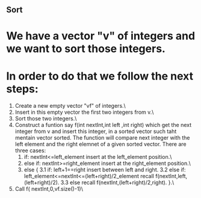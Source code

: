 ## Sort ##

# We have a vector "v" of integers and we want to sort those integers.
# In order to do that we follow the next steps:
 1) Create a new empty vector "vf" of integers.\
 2) Insert in this empty vector the first two integers from v.\
 3) Sort those two integers.\
 4) Construct a funtion say f(int nextInt,int left ,int right) which get the next integer from v and insert this integer, in a sorted vector
    such taht mentain vector sorted.
	The function will compare next integer with the left element and the right elemnet of a given sorted vector. There are three cases:
	1. if: nextInt<=left_element insert at the left_element position.\
	2. else if: nextInt>=right_element insert at the right_element position.\
	3. else 
	{ 3.1 if: left+1==right insert between left and right.
	  3.2 else if: left_element<=nextInt<=(left+right)/2_element recall f(nextInt,left,(left+right)/2).
	  3.3 else recall f(nextInt,(left+right)/2,right).
	}.\
 5) Call f( nextInt,0,vf.size()-1)\
 
	
	
	